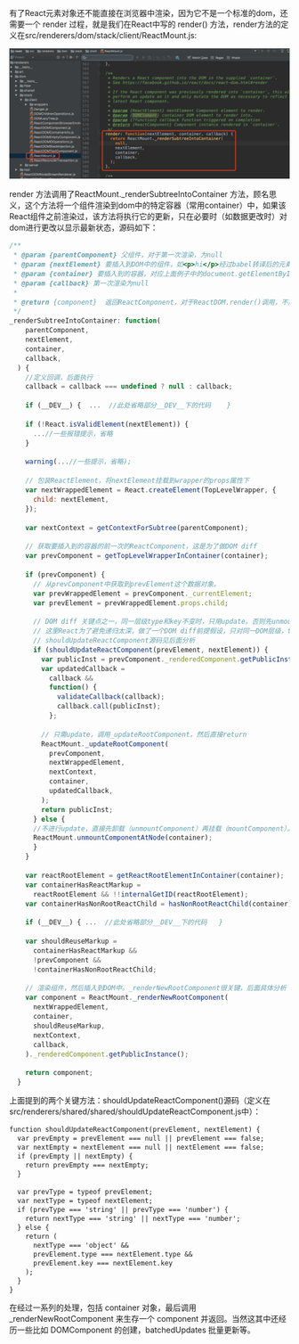 有了React元素对象还不能直接在浏览器中渲染，因为它不是一个标准的dom，还需要一个 render 过程，就是我们在React中写的 render() 方法，render方法的定义在src/renderers/dom/stack/client/ReactMount.js:

![](/assets/WX20171007-160356@2x.png)

render 方法调用了ReactMount._renderSubtreeIntoContainer 方法，顾名思义，这个方法将一个组件渲染到dom中的特定容器（常用container）中，如果该React组件之前渲染过，该方法将执行它的更新，只在必要时（如数据更改时）对dom进行更改以显示最新状态，源码如下：

```javascript
/**
 * @param {parentComponent} 父组件，对于第一次渲染，为null
 * @param {nextElement} 要插入到DOM中的组件，如<p>hi</p>经过babel转译后的元素
 * @param {container} 要插入到的容器，对应上面例子中的document.getElementById('example')获取的DOM对象
 * @param {callback} 第一次渲染为null
 *
 * @return {component}  返回ReactComponent，对于ReactDOM.render()调用，不用管返回值。
 */
_renderSubtreeIntoContainer: function(
    parentComponent,
    nextElement,
    container,
    callback,
  ) {
    //定义回调，后面执行
    callback = callback === undefined ? null : callback;
    
    if (__DEV__) {  ...  //此处省略部分__DEV__下的代码    }
    
    if (!React.isValidElement(nextElement)) {
      ...//一些报错提示，省略
    }

    warning(...//一些提示，省略);

    // 包装ReactElement，将nextElement挂载到wrapper的props属性下
    var nextWrappedElement = React.createElement(TopLevelWrapper, {
      child: nextElement,
    });

    var nextContext = getContextForSubtree(parentComponent);
    
    // 获取要插入到的容器的前一次的ReactComponent，这是为了做DOM diff
    var prevComponent = getTopLevelWrapperInContainer(container);

    if (prevComponent) {
      // 从prevComponent中获取到prevElement这个数据对象。
      var prevWrappedElement = prevComponent._currentElement;
      var prevElement = prevWrappedElement.props.child;
      
      // DOM diff 关键点之一，同一层级type和key不变时，只用update。否则先unmount再mount组件
      // 这里React为了避免递归太深，做了一个DOM diff前提假设，只对同一DOM层级，type相同，key(如果有)相同的组件做DOM diff，否则不比较，直接先unmount再mount。这个假设使diff算法复杂度从O(n^3)降低为O(n).
      // shouldUpdateReactComponent源码见后面分析
      if (shouldUpdateReactComponent(prevElement, nextElement)) {
        var publicInst = prevComponent._renderedComponent.getPublicInstance();
        var updatedCallback =
          callback &&
          function() {
            validateCallback(callback);
            callback.call(publicInst);
          };
          
        // 只需update，调用_updateRootComponent，然后直接return  
        ReactMount._updateRootComponent(
          prevComponent,
          nextWrappedElement,
          nextContext,
          container,
          updatedCallback,
        );
        return publicInst;
      } else {
      //不进行update，直接先卸载（unmountComponent）再挂载（mountComponent）。mountComponent在后面代码进行        
      ReactMount.unmountComponentAtNode(container);
      }
    }

    var reactRootElement = getReactRootElementInContainer(container);
    var containerHasReactMarkup =
      reactRootElement && !!internalGetID(reactRootElement);
    var containerHasNonRootReactChild = hasNonRootReactChild(container);

    if (__DEV__) { ...  //此处省略部分__DEV__下的代码   }

    var shouldReuseMarkup =
      containerHasReactMarkup &&
      !prevComponent &&
      !containerHasNonRootReactChild;
      
    // 渲染组件，然后插入到DOM中。_renderNewRootComponent很关键，后面具体分析
    var component = ReactMount._renderNewRootComponent(
      nextWrappedElement,
      container,
      shouldReuseMarkup,
      nextContext,
      callback,
    )._renderedComponent.getPublicInstance();
    
    return component;
  }
```


上面提到的两个关键方法：shouldUpdateReactComponent()源码（定义在src/renderers/shared/shared/shouldUpdateReactComponent.js中）：


```
function shouldUpdateReactComponent(prevElement, nextElement) {
  var prevEmpty = prevElement === null || prevElement === false;
  var nextEmpty = nextElement === null || nextElement === false;
  if (prevEmpty || nextEmpty) {
    return prevEmpty === nextEmpty;
  }

  var prevType = typeof prevElement;
  var nextType = typeof nextElement;
  if (prevType === 'string' || prevType === 'number') {
    return nextType === 'string' || nextType === 'number';
  } else {
    return (
      nextType === 'object' &&
      prevElement.type === nextElement.type &&
      prevElement.key === nextElement.key
    );
  }
}

```


在经过一系列的处理，包括 container 对象，最后调用 _renderNewRootComponent 来生存一个 component 并返回。当然这其中还经历一些比如 DOMComponent 的创建，batchedUpdates 批量更新等。























